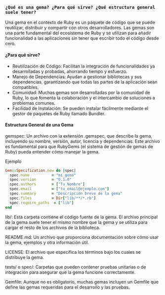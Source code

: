 ### ```¿Qué es una gema? ¿Para qué sirve? ¿Qué estructura general suele tener?```

Una gema en el contexto de Ruby es un paquete de código que se puede reutilizar, distribuir y compartir con otros desarrolladores. Las gemas son una parte fundamental del ecosistema de Ruby y se utilizan para añadir funcionalidad a las aplicaciones sin tener que escribir todo el código desde cero.

#### ¿Para qué sirve?
- Reutilización de Código: Facilitan la integración de funcionalidades ya desarrolladas y probadas, ahorrando tiempo y esfuerzo.
- Manejo de Dependencias: Ayudan a gestionar bibliotecas y sus dependencias, garantizando que todas las partes de la aplicación sean compatibles.
- Comunidad: Muchas gemas son desarrolladas por la comunidad de Ruby, lo que fomenta la colaboración y el intercambio de soluciones a problemas comunes.
- Facilidad de Instalación: Se pueden instalar fácilmente mediante el gestor de paquetes de Ruby llamado Bundler.

#### Estructura General de una Gema
gemspec: Un archivo con la extensión .gemspec, que describe la gema, incluyendo su nombre, versión, autor, licencia y dependencias. Este archivo es fundamental para que RubyGems (el sistema de gestión de gemas de Ruby) pueda entender cómo manejar la gema.

Ejemplo

```ruby
Gem::Specification.new do |spec|
  spec.name          = "mi_gema"
  spec.version       = "0.1.0"
  spec.authors       = ["Tu Nombre"]
  spec.email         = ["tu_email@ejemplo.com"]
  spec.summary       = "Descripción breve de la gema"
  spec.files         = Dir["lib/**/*.rb"]
  spec.require_paths  = ["lib"]
end
```
lib/: Esta carpeta contiene el código fuente de la gema. El archivo principal de la gema suele tener el mismo nombre que la gema y se utiliza para cargar el resto de los archivos de la biblioteca.

README.md: Un archivo que proporciona documentación sobre cómo usar la gema, ejemplos y otra información útil.

LICENSE: El archivo que especifica los términos bajo los cuales se distribuye la gema.

tests/ o spec/: Carpetas que pueden contener pruebas unitarias o de integración para asegurar que la gema funcione correctamente.

Gemfile: Aunque no es obligatorio, muchas gemas incluyen un Gemfile que define las gemas requeridas para el desarrollo y las pruebas.